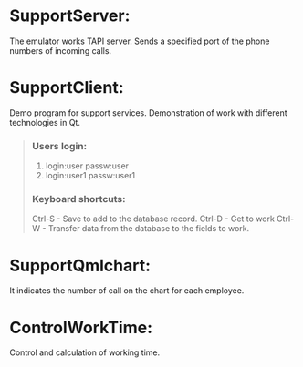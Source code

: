 # SupportServer:
   The emulator works TAPI server. Sends a specified port of the phone numbers of incoming calls.
# SupportClient:
  Demo program for support services. Demonstration of work with different technologies in Qt.
> ### Users login:
>1. login:user
>   passw:user
>2. login:user1
>   passw:user1
> ###  Keyboard shortcuts:
>  Ctrl-S - Save to add to the database record.
>  Ctrl-D - Get to work
>  Ctrl-W - Transfer data from the database to the fields to work.

# SupportQmlchart:
 It indicates the number of call on the chart for each employee.
# ControlWorkTime:
 Control and calculation of working time.